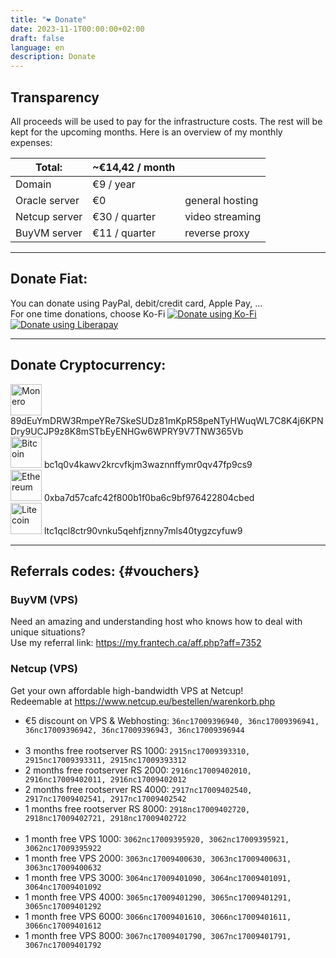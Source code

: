 ```yaml
---
title: "❤️ Donate"
date: 2023-11-1T00:00:00+02:00
draft: false
language: en
description: Donate
---
```


## Transparency
All proceeds will be used to pay for the infrastructure costs. The rest will be kept for the upcoming months.
Here is an overview of my monthly expenses:

|Total:|~€14,42 / month|   |
|---|---|---|
|Domain|€9 / year||
|Oracle server|€0|general hosting|
|Netcup server|€30 / quarter|video streaming|
|BuyVM server|€11 / quarter|reverse proxy|

<hr>

## Donate Fiat:
You can donate using PayPal, debit/credit card, Apple Pay, ... <br>
For one time donations, choose Ko-Fi
[![Donate using Ko-Fi](/images/kofi.svg)](https://ko-fi.com/r4focom)
[![Donate using Liberapay](/images/liberapay.svg)](https://liberapay.com/r4fo.com/donate)

<hr>

## Donate Cryptocurrency:
<img src="/images/icons/monero.svg" alt="Monero" width="50"/> 89dEuYmDRW3RmpeYRe7SkeSUDz81mKpR58peNTyHWuqWL7C8K4j6KPNDry9UCJP9z8K8mSTbEyENHGw6WPRY9V7TNW365Vb <br>
<img src="/images/icons/bitcoin.svg" alt="Bitcoin" width="50"/> bc1q0v4kawv2krcvfkjm3waznnffymr0qv47fp9cs9 <br>
<img src="/images/icons/ethereum.svg" alt="Ethereum" width="50"/> 0xba7d57cafc42f800b1f0ba6c9bf976422804cbed <br>
<img src="/images/icons/litecoin.svg" alt="Litecoin" width="50"/> ltc1qcl8ctr90vnku5qehfjznny7mls40tygzcyfuw9 <br>

<hr>

## Referrals codes: {#vouchers}

### BuyVM (VPS)

Need an amazing and understanding host who knows how to deal with unique situations?  
Use my referral link: https://my.frantech.ca/aff.php?aff=7352


### Netcup (VPS)
Get your own affordable high-bandwidth VPS at Netcup!  
Redeemable at https://www.netcup.eu/bestellen/warenkorb.php

<ul>
<li>€5 discount on VPS & Webhosting: <code>36nc17009396940, 36nc17009396941, 36nc17009396942, 36nc17009396943, 36nc17009396944</code> </li>
<br>
<li>3 months free rootserver RS 1000: <code>2915nc17009393310, 2915nc17009393311, 2915nc17009393312</code> </li>
<li>2 months free rootserver RS 2000: <code>2916nc17009402010, 2916nc17009402011, 2916nc17009402012</code> </li>
<li>2 months free rootserver RS 4000: <code>2917nc17009402540, 2917nc17009402541, 2917nc17009402542</code> </li>
<li>1 months free rootserver RS 8000: <code>2918nc17009402720, 2918nc17009402721, 2918nc17009402722</code> </li>
<br>
<li>1 month free VPS 1000: <code>3062nc17009395920, 3062nc17009395921, 3062nc17009395922</code> </li>
<li>1 month free VPS 2000: <code>3063nc17009400630, 3063nc17009400631, 3063nc17009400632</code> </li>
<li>1 month free VPS 3000: <code>3064nc17009401090, 3064nc17009401091, 3064nc17009401092</code> </li>
<li>1 month free VPS 4000: <code>3065nc17009401290, 3065nc17009401291, 3065nc17009401292</code> </li>
<li>1 month free VPS 6000: <code>3066nc17009401610, 3066nc17009401611, 3066nc17009401612</code> </li>
<li>1 month free VPS 8000: <code>3067nc17009401790, 3067nc17009401791, 3067nc17009401792</code> </li>
</ul>
